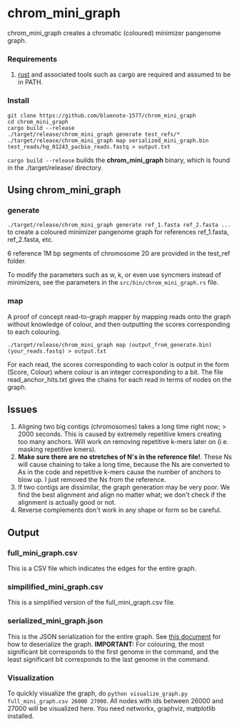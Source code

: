 # chrom_mini_graph 

chrom_mini_graph creates a chromatic (coloured) minimizer pangenome graph. 

### Requirements 

1. [rust](https://www.rust-lang.org/tools/install) and associated tools such as cargo are required and assumed to be in PATH.

### Install

```
git clone https://github.com/bluenote-1577/chrom_mini_graph
cd chrom_mini_graph
cargo build --release
./target/release/chrom_mini_graph generate test_refs/*
./target/release/chrom_mini_graph map serialized_mini_graph.bin test_reads/hg_01243_pacbio_reads.fastq > output.txt
```

`cargo build --release` builds the **chrom_mini_graph** binary, which is found in the ./target/release/ directory. 

## Using chrom_mini_graph

### generate

`./target/release/chrom_mini_graph generate ref_1.fasta ref_2.fasta ...` to create a coloured minimizer pangenome graph for references ref_1.fasta, ref_2.fasta, etc. 

6 reference 1M bp segments of chromosome 20 are provided in the test_ref folder. 

To modify the parameters such as w, k, or even use syncmers instead of minimizers, see the parameters in the `src/bin/chrom_mini_graph.rs` file.

### map

A proof of concept read-to-graph mapper by mapping reads onto the graph without knowledge of colour, and then outputting the scores corresponding to each colouring.

`./target/release/chrom_mini_graph map (output_from_generate.bin) (your_reads.fastq) > output.txt`

For each read, the scores corresponding to each color is output in the form (Score, Colour) where colour is an integer corresponding to a bit. The file read_anchor_hits.txt gives the chains for each read in terms of nodes on the graph. 

## Issues

1. Aligning two big contigs (chromosomes) takes a long time right now; > 2000 seconds. This is caused by extremely repetitive kmers creating too many anchors. Will work on removing repetitive k-mers later on (i.e. masking repetitive kmers).
2. **Make sure there are no stretches of N's in the reference file!**. These Ns will cause chaining to take a long time, because the Ns are converted to As in the code and repetitive k-mers cause the number of anchors to blow up. I just removed the Ns from the reference.
3. If two contigs are dissimilar, the graph generation may be very poor. We find the best alignment and align no matter what; we don't check if the alignment is actually good or not. 
4. Reverse complements don't work in any shape or form so be careful.

## Output

### full_mini_graph.csv 

This is a CSV file which indicates the edges for the entire graph. 

### simpilified_mini_graph.csv

This is a simplified version of the full_mini_graph.csv file. 

### serialized_mini_graph.json

This is the JSON serialization for the entire graph. See [this document](https://docs.google.com/document/d/1oRHjPgP-Bh9UkySCduWIl5yCpfiLVEoSnRdzdx4a7-Y/edit?usp=sharing) for how to deserialize the graph. **IMPORTANT:** For colouring, the most significant bit corresponds to the first genome in the command, and the least significant bit corresponds to the last genome in the command. 

### Visualization

To quickly visualize the graph, do `python visualize_graph.py full_mini_graph.csv 26000 27000`. All nodes with ids between 26000 and 27000 will be visualized here. You need networkx, graphviz, matplotlib installed.
